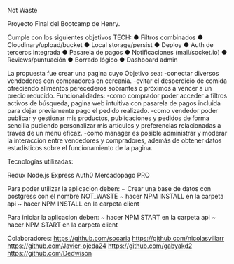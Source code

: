 Not Waste

Proyecto Final del Bootcamp de Henry.

Cumple con los siguientes objetivos TECH:
● Filtros combinados
● Cloudinary/upload/bucket
● Local storage/persist
● Deploy
● Auth de terceros integrada 
● Pasarela de pagos
● Notificaciones (mail/socket.io)
● Reviews/puntuación
● Borrado lógico
● Dashboard admin

La propuesta fue crear una pagina cuyo Objetivo sea:
-conectar diversos vendedores con compradores en cercania.
-evitar el desperdicio de comida ofreciendo alimentos perecederos sobrantes o próximos a vencer a un precio reducido.
Funcionalidades:
-como comprador poder acceder a filtros activos de búsqueda, pagina web intuitiva con pasarela de pagos incluida para dejar previamente pago el pedido realizado.
-como vendedor poder publicar y gestionar mis productos, publicaciones y pedidos de forma sencilla pudiendo personalizar mis artículos y preferencias relacionadas a través de un menú eficaz.
-como manager es posible administrar y moderar la interacción entre vendedores y compradores, además de obtener datos estadísticos sobre el funcionamiento de la pagina.

Tecnologías utilizadas:

Redux
Node.js
Express
Auth0
Mercadopago PRO

Para poder utilizar la aplicacion deben:
~ Crear una base de datos con postgress con el nombre NOT_WASTE
~ hacer NPM INSTALL en la carpeta api
~ hacer NPM INSTALL en la carpeta client

Para iniciar la aplicacion deben:
~ hacer NPM START en la carpeta api
~ hacer NPM START en la carpeta client

Colaboradores:
https://github.com/socaria
https://github.com/nicolasvillarr
https://github.com/Javier-ojeda24
https://github.com/gabyakd2
https://github.com/Dedwison
